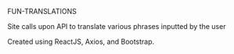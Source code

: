 FUN-TRANSLATIONS

Site calls upon API to translate various phrases inputted by the user

Created using ReactJS, Axios, and Bootstrap.

